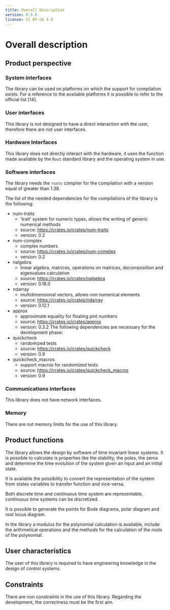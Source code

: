 ```yaml
---
title: Overall Description
version: 0.9.0
license: CC BY-SA 4.0
---
```


# Overall description

## Product perspective

### System interfaces

The library can be used on platforms on which the support for compilation exists.
For a reference to the available platforms it is possible to refer to the official list [14].

### User interfaces

This library is not designed to have a direct interaction with the user, therefore there are not user interfaces.

### Hardware Interfaces

This library does not directly interact with the hardware, it uses the function made available by the `Rust` standard library and the operating system in use.

### Software interfaces

The library needs the `rustc` compiler for the compilation with a version equal of greater than 1.38.

The list of the needed dependencies for the compilations of the library is the following:

- num-traits
    * 'trait' system for numeric types, allows the writing of generic numerical methods
    * source: <https://crates.io/crates/num-traits>
    * version: 0.2
- num-complex
    * complex numbers
    * source: <https://crates.io/crates/num-complex>
    * version: 0.2
- nalgebra
    * linear algebra, matrices, operations on matrices, decomposition and eigenvalues calculation
    * source: <https://crates.io/crates/nalgebra>
    * version: 0.18.0
- ndarray
    * multidimensional vectors, allows non numerical elements
    * source: <https://crates.io/crates/ndarray>
    * version: 0.12.1
- approx
    * approximate equality for floating pint numbers
    * source: <https://crates.io/crates/approx>
    * version: 0.3.2
The following dependencies are necessary for the development phase:
- quickcheck
    * randomized tests
    * source: <https://crates.io/crates/quickcheck>
    * version: 0.9
- quickcheck_macros
    * support macros for randomized tests
    * source: <https://crates.io/crates/quickcheck_macros>
    * version: 0.9

### Communications interfaces

This library does not have network interfaces.

### Memory

There are not memory limits for the use of this library.

## Product functions

The library allows the design by software of time invariant linear systems. It is possible to calculate is properties like the stability, the poles, the zeros and determine the time evolution of the system given an input and an initial state.

It is available the possibility to convert the representation of the system from states variables to transfer function and vice-versa.

Both discrete time and continuous time system are representable, continuous time systems can be discretized.

It is possible to generate the points for Bode diagrams, polar diagram and root locus diagram.

In the library a modulus for the polynomial calculation is available, include the arithmetical operations and the methods for the calculation of the roots of the polynomial.

## User characteristics

The user of this library is required to have engineering knowledge in the design of control systems.

## Constraints

There are non constraints in the use of this library.
Regarding the development, the correctness must be the first aim.
